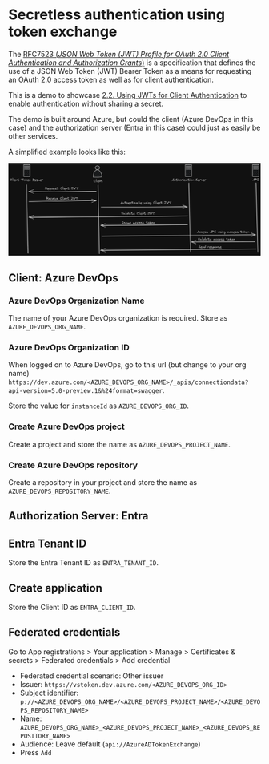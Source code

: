 # Secretless authentication using token exchange

The [RFC7523 (_JSON Web Token (JWT) Profile for OAuth 2.0 Client Authentication and Authorization Grants_)](https://datatracker.ietf.org/doc/html/rfc7523) is a specification that defines the use of a JSON Web Token (JWT) Bearer Token as a means for requesting an OAuth 2.0 access token as well as for client authentication.

This is a demo to showcase [2.2. Using JWTs for Client Authentication](https://datatracker.ietf.org/doc/html/rfc7523#section-2.2) to enable authentication without sharing a secret.

The demo is built around Azure, but could the client (Azure DevOps in this case) and the authorization server (Entra in this case) could just as easily be other services.

A simplified example looks like this:

![Example](./example.png)

## Client: Azure DevOps

### Azure DevOps Organization Name

The name of your Azure DevOps organization is required. Store as `AZURE_DEVOPS_ORG_NAME`.

### Azure DevOps Organization ID

When logged on to Azure DevOps, go to this url (but change to your org name) `https://dev.azure.com/<AZURE_DEVOPS_ORG_NAME>/_apis/connectiondata?api-version=5.0-preview.1&%24format=swagger`.

Store the value for `instanceId` as `AZURE_DEVOPS_ORG_ID`.

### Create Azure DevOps project

Create a project and store the name as `AZURE_DEVOPS_PROJECT_NAME`.

### Create Azure DevOps repository

Create a repository in your project and store the name as `AZURE_DEVOPS_REPOSITORY_NAME`.

## Authorization Server: Entra

## Entra Tenant ID

Store the Entra Tenant ID as `ENTRA_TENANT_ID`.

## Create application

Store the Client ID as `ENTRA_CLIENT_ID`.

## Federated credentials

Go to App registrations > Your application > Manage > Certificates & secrets > Federated credentials > Add credential

- Federated credential scenario: Other issuer
- Issuer: `https://vstoken.dev.azure.com/<AZURE_DEVOPS_ORG_ID>`
- Subject identifier: `p://<AZURE_DEVOPS_ORG_NAME>/<AZURE_DEVOPS_PROJECT_NAME>/<AZURE_DEVOPS_REPOSITORY_NAME>`
- Name: `AZURE_DEVOPS_ORG_NAME>_<AZURE_DEVOPS_PROJECT_NAME>_<AZURE_DEVOPS_REPOSITORY_NAME>`
- Audience: Leave default (`api://AzureADTokenExchange`)
- Press `Add`
